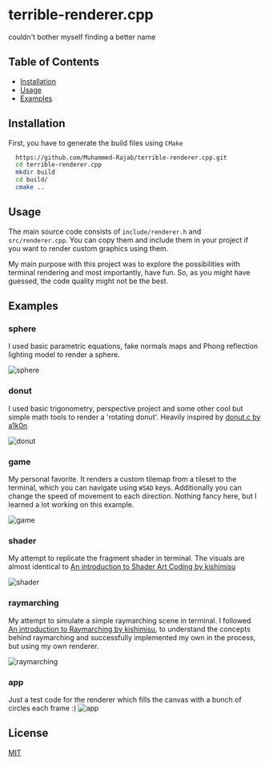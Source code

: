 
# terrible-renderer.cpp

couldn't bother myself finding a better name


## Table of Contents

- [Installation](#hi)
- [Usage](#hi)
- [Examples](#hi)
## Installation

First, you have to generate the build files using `CMake`

```bash
  https://github.com/Muhammed-Rajab/terrible-renderer.cpp.git
  cd terrible-renderer.cpp
  mkdir build
  cd build/
  cmake ..
```


## Usage

The main source code consists of `include/renderer.h` and `src/renderer.cpp`. You can copy them and include them in your project if you want to render custom graphics using them.

My main purpose with this project was to explore the possibilities with terminal rendering and most importantly, have fun. So, as you might have guessed, the code quality might not be the best.

## Examples

### sphere

I used basic parametric equations, fake normals maps and Phong reflection lighting model to render a sphere.

![sphere](screenshots/sphere.png)

### donut

I used basic trigonometry, perspective project and some other cool but simple math tools to render a 'rotating donut'. Heavily inspired by [donut.c by a1k0n](https://www.a1k0n.net/2011/07/20/donut-math.html)

![donut](screenshots/donut.png)

### game

My personal favorite. It renders a custom tilemap from a tileset to the terminal, which you can navigate using `WSAD` keys. Additionally you can change the speed of movement to each direction. Nothing fancy here, but I learned a lot working on this example.

![game](screenshots/game.png)

### shader

My attempt to replicate the fragment shader in terminal. The visuals are almost identical to [An introduction to Shader Art Coding
 by kishimisu](https://www.youtube.com/watch?v=f4s1h2YETNY&ab_channel=kishimisu)

![shader](screenshots/shader.png)

### raymarching

My attempt to simulate a simple raymarching scene in terminal. I followed [An introduction to Raymarching by kishimisu](https://www.youtube.com/watch?v=khblXafu7iA&t=1312s&ab_channel=kishimisu), to understand the concepts behind raymarching and successfully implemented my own in the process, but using my own renderer.

![raymarching](screenshots/raymarching.png)

### app

Just a test code for the renderer which fills the canvas with a bunch of circles each frame :)
![app](screenshots/app.png)

## License

[MIT](https://choosealicense.com/licenses/mit/)

